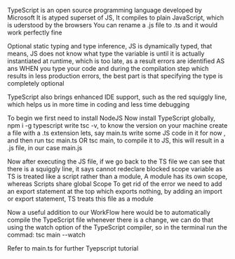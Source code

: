 TypeScript is an open source programming language developed by Microsoft
It is atyped superset of JS,
It compiles to plain JavaScript, which is uderstood by the browsers
You can rename a .js file to .ts and it would work perfectly fine

Optional static typing and type inference, JS is dynamically typed, that means, JS does not know what type the variable is until it is actually instantiated at runtime, which is too late, as a result errors are identified AS ans WHEN you type your code and during the compilation step which results in less production errors, the best part is that specifying the type is completely optional

TypeScript also brings enhanced IDE support, such as the red squiggly line, which helps us in more time in coding and less time debugging



To begin we first need to install NodeJS
Now install TypeScript globally, npm i -g typescript
write tsc -v, to know the version on your machine
create a file with a .ts extension lets, say main.ts
write some JS code in it for now , and then run tsc main.ts OR tsc main, to compile it to JS, this will result in a .js file, in our case main.js

Now after executing the JS file, if we go back to the TS file we can see that there is a squiggly line, it says cannot redeclare blocked scope variable
as TS is treated like a script rather than a module, A module has its own scope, whereas Scripts share global Scope
To get rid of the error we need to add an export statement at the top which exports nothing, by adding an import or export statement, TS treats this file as a module

Now a useful addition to our WorkFlow here would be to automatically compile the TypeScript file whenever there is a change, we can do that using the watch option of the TypeScript compiler, so in the terminal run the commad: tsc main --watch

Refer to main.ts for further Tyepscript tutorial